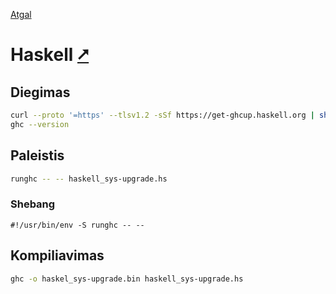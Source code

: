 [Atgal](./readme.md)

# Haskell [&#x2B67;](https://www.haskell.org/)

## Diegimas

```bash
curl --proto '=https' --tlsv1.2 -sSf https://get-ghcup.haskell.org | sh
ghc --version
```

## Paleistis

```bash
runghc -- -- haskell_sys-upgrade.hs
```

### Shebang

```shebang
#!/usr/bin/env -S runghc -- --
```

## Kompiliavimas

```bash
ghc -o haskel_sys-upgrade.bin haskell_sys-upgrade.hs
```
